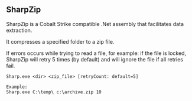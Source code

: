 ﻿## SharpZip

SharpZip is a Cobalt Strike compatible .Net assembly that facilitates data extraction. 

It compresses a specified folder to a zip file. 

If errors occurs while trying to read a file, for example: if the file is locked, SharpZip will retry 5 times (by default) and will ignore the file if all retries fail.

~~~
Sharp.exe <dir> <zip_file> [retryCount: default=5]

Example:
Sharp.exe C:\temp\ c:\archive.zip 10
~~~

